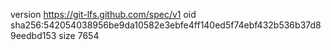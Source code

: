 version https://git-lfs.github.com/spec/v1
oid sha256:542054038956be9da10582e3ebfe4ff140ed5f74ebf432b536b37d89eedbd153
size 7654
